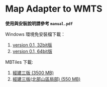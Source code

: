 Map Adapter to WMTS
===================

**使用與安裝說明請參考 `manual.pdf`**

Windows 環境免安裝檔下載：
1. [version 0.1, 32bit版](https://drive.google.com/file/d/0B7ryOauZNjlbd0pmVFJmYWVNTkU/view?usp=sharing)
2. [version 0.1, 64bit版](https://drive.google.com/file/d/0B7ryOauZNjlbSE9mOFZvVjhVOWs/view?usp=sharing)

MBTiles 下載:
1. [經建三版 (3500 MB)](https://drive.google.com/file/d/0B7ryOauZNjlbT2EwbzBlSEpwT1U/view?usp=sharing)
2. [經建三版(北部山區局部) (550 MB)](https://drive.google.com/file/d/0B7ryOauZNjlbWGpJTl84S1Y2OXM/view?usp=sharing)

